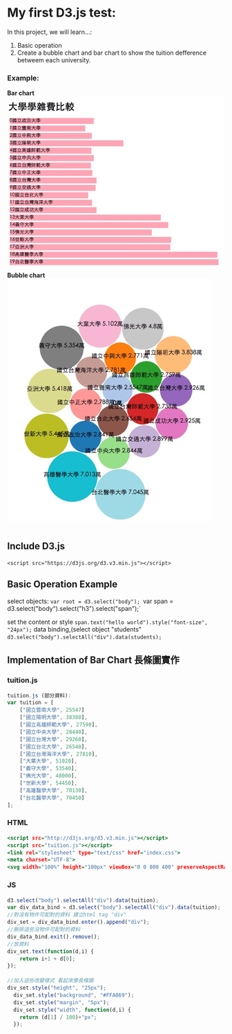 # My first D3.js test:

In this project, we will learn...:
 1. Basic operation
 2. Create a bubble chart and bar chart to show the tuition defference betweem each university.

 ### Example:
 **Bar chart**
 ![bar_chart](https://github.com/Abby-Liu/D3.js/blob/master/bar_chart.jpg)
**Bubble chart**
![bubble_chart](https://github.com/Abby-Liu/D3.js/blob/master/bubble_chart.jpg)
## Include D3.js
`<script src="https://d3js.org/d3.v3.min.js"></script>`

## Basic Operation Example

select objects:
`var root = d3.select("body");
`var span = d3.select("body").select("h3").select("span");`

set the content or style
`span.text("hello world").style("font-size", "24px");`
data binding,(select object "students"
`d3.select("body").selectAll("div").data(students);`

## Implementation of Bar Chart 長條圖實作
### tuition.js
```tuition.js
tuition.js (部分資料):
var tuition = [
	["國立暨南大學", 25547]
	["國立陽明大學", 38380],
	["國立高雄師範大學", 27590],
	["國立中央大學", 28440],
	["國立台灣大學", 29260],
	["國立台北大學", 26540],
	["國立台灣海洋大學", 27810],
	["大葉大學", 51020],
	["義守大學", 53540],
	["佛光大學", 48000],
	["世新大學", 54450],
	["高雄醫學大學", 70130],
	["台北醫學大學", 70450]
];
```

### HTML
```bar.html
<script src="http://d3js.org/d3.v3.min.js"></script>
<script src="tuition.js"></script>
<link rel="stylesheet" type="text/css" href="index.css">
<meta charset="UTF-8">
<svg width="100%" height="100px" viewBox="0 0 800 400" preserveAspectRatio="xMidYMid"></svg>
```
### JS
```javascript
d3.select("body").selectAll("div").data(tuition);
var div_data_bind = d3.select("body").selectAll("div").data(tuition);
//對沒有物件可配對的資料 建立html tag "div"
div_set = div_data_bind.enter().append("div");
//刪除這些沒物件可配對的資料
div_data_bind.exit().remove();
//放資料
div_set.text(function(d,i) {
	return i+1 + d[0];
});

//加入這些改變樣式 看起來像長條圖
div_set.style("height", "25px");
  div_set.style("background", "#FFA069");
  div_set.style("margin", "5px");
  div_set.style("width", function(d,i) {
    return (d[1] / 100)+"px";
  });
```
